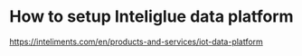 # How to setup Inteliglue data platform

https://inteliments.com/en/products-and-services/iot-data-platform
